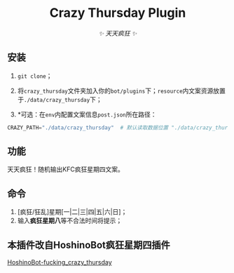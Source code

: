 <div align="center">

# Crazy Thursday Plugin

<!-- prettier-ignore-start -->
<!-- markdownlint-disable-next-line MD036 -->
_✨ 天天疯狂 ✨_
<!-- prettier-ignore-end -->

</div>
</p>

## 安装

1. `git clone`；

2. 将`crazy_thursday`文件夹加入你的`bot/plugins`下；`resource`内文案资源放置于`./data/crazy_thursday`下；

3. *可选：在`env`内配置文案信息`post.json`所在路径：

```python
CRAZY_PATH="./data/crazy_thursday"  # 默认读取数据位置 "./data/crazy_thursday"
```

## 功能

天天疯狂！随机输出KFC疯狂星期四文案。

## 命令

1. [疯狂/狂乱]星期[一|二|三|四|五|六|日]；
2. 输入**疯狂星期八**等不合法时间将提示；

## 本插件改自HoshinoBot疯狂星期四插件

[HoshinoBot-fucking_crazy_thursday](https://github.com/Nicr0n/fucking_crazy_thursday)